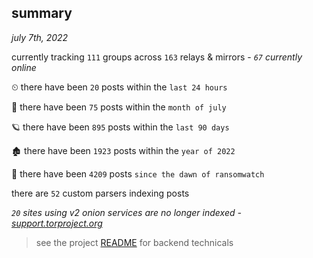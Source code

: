 
## summary
_july 7th, 2022_

currently tracking `111` groups across `163` relays & mirrors - _`67` currently online_

⏲ there have been `20` posts within the `last 24 hours`

🦈 there have been `75` posts within the `month of july`

🪐 there have been `895` posts within the `last 90 days`

🏚 there have been `1923` posts within the `year of 2022`

🦕 there have been `4209` posts `since the dawn of ransomwatch`

there are `52` custom parsers indexing posts

_`20` sites using v2 onion services are no longer indexed - [support.torproject.org](https://support.torproject.org/onionservices/v2-deprecation/)_

> see the project [README](https://github.com/joshhighet/ransomwatch#ransomwatch--) for backend technicals

